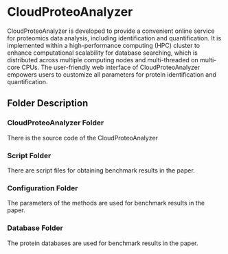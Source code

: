 # CloudProteoAnalyzer
CloudProteoAnalyzer is developed to provide a convenient online service for proteomics data analysis, including identification and quantification. It is implemented within a high-performance computing (HPC) cluster to enhance computational scalability for database searching, which is distributed across multiple computing nodes and multi-threaded on multi-core CPUs. The user-friendly web interface of CloudProteoAnalyzer empowers users to customize all parameters for protein identification and quantification.
## Folder Description 
### CloudProteoAnalyzer Folder
There is the source code of the CloudProteoAnalyzer
### Script Folder
There are script files for obtaining benchmark results in the paper.
### Configuration Folder
The parameters of the methods are used for benchmark results in the paper.
### Database Folder
The protein databases are used for benchmark results in the paper.

